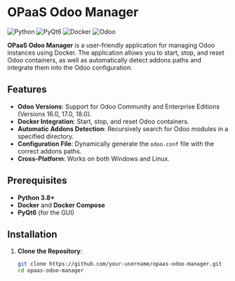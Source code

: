 # OPaaS Odoo Manager

![Python](https://img.shields.io/badge/Python-3.8%2B-blue)
![PyQt6](https://img.shields.io/badge/PyQt6-6.0%2B-green)
![Docker](https://img.shields.io/badge/Docker-20.10%2B-orange)
![Odoo](https://img.shields.io/badge/Odoo-16.0%2B-brightgreen)

**OPaaS Odoo Manager** is a user-friendly application for managing Odoo instances using Docker. The application allows you to start, stop, and reset Odoo containers, as well as automatically detect addons paths and integrate them into the Odoo configuration.

## Features

- **Odoo Versions**: Support for Odoo Community and Enterprise Editions (Versions 16.0, 17.0, 18.0).
- **Docker Integration**: Start, stop, and reset Odoo containers.
- **Automatic Addons Detection**: Recursively search for Odoo modules in a specified directory.
- **Configuration File**: Dynamically generate the `odoo.conf` file with the correct addons paths.
- **Cross-Platform**: Works on both Windows and Linux.

## Prerequisites

- **Python 3.8+**
- **Docker** and **Docker Compose**
- **PyQt6** (for the GUI)

## Installation

1. **Clone the Repository**:
   ```bash
   git clone https://github.com/your-username/opaas-odoo-manager.git
   cd opaas-odoo-manager
